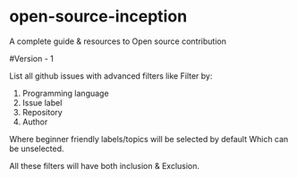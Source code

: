 # open-source-inception
A complete guide &amp; resources to Open source contribution


#Version - 1

List all github issues with advanced filters like Filter by:
1. Programming language
2. Issue label
3. Repository
4. Author

Where beginner friendly labels/topics will be selected by default Which can be unselected.

All these filters will have both inclusion & Exclusion.
